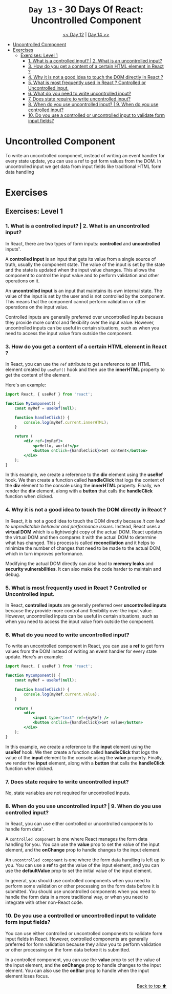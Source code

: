 <div align="center">

<h1> <code>Day 13</code> - 30 Days Of React: Uncontrolled Component</h1>

[<< Day 12](../day-12/README.md) | [Day 14 >>](../day-14/README.md)

</div>

- [Uncontrolled Component](#uncontrolled-component)
- [Exercises](#exercises)
  - [Exercises: Level 1](#exercises-level-1)
    - [1. What is a controlled input? | 2. What is an uncontrolled input?](#1-what-is-a-controlled-input--2-what-is-an-uncontrolled-input)
    - [3. How do you get a content of a certain HTML element in React ?](#3-how-do-you-get-a-content-of-a-certain-html-element-in-react-)
    - [4. Why it is not a good idea to touch the DOM directly in React ?](#4-why-it-is-not-a-good-idea-to-touch-the-dom-directly-in-react-)
    - [5. What is most frequently used in React ? Controlled or Uncontrolled input.](#5-what-is-most-frequently-used-in-react--controlled-or-uncontrolled-input)
    - [6. What do you need to write uncontrolled input?](#6-what-do-you-need-to-write-uncontrolled-input)
    - [7. Does state require to write uncontrolled input?](#7-does-state-require-to-write-uncontrolled-input)
    - [8. When do you use uncontrolled input? | 9. When do you use controlled input?](#8-when-do-you-use-uncontrolled-input--9-when-do-you-use-controlled-input)
    - [10. Do you use a controlled or uncontrolled input to validate form input fields?](#10-do-you-use-a-controlled-or-uncontrolled-input-to-validate-form-input-fields)

# Uncontrolled Component

To write an uncontrolled component, instead of writing an event handler for every state update, you can use a ref to get form values from the DOM. In uncontrolled input we get data from input fields like traditional HTML form data handling

# Exercises

## Exercises: Level 1

### 1. What is a controlled input? | 2. What is an uncontrolled input?

In React, there are two types of form inputs: **controlled** and **uncontrolled** inputs¹.

A **controlled input** is an input that gets its value from a single source of truth, usually the component state. The value of the input is set by the state and the state is updated when the input value changes. This allows the component to control the input value and to perform validation and other operations on it.

An **uncontrolled input** is an input that maintains its own internal state. The value of the input is set by the user and is not controlled by the component. This means that the component cannot perform validation or other operations on the input value.

Controlled inputs are generally preferred over uncontrolled inputs because they provide more control and flexibility over the input value. However, uncontrolled inputs can be useful in certain situations, such as when you need to access the input value from outside the component.

### 3. How do you get a content of a certain HTML element in React ?

In React, you can use the `ref` attribute to get a reference to an HTML element created by `useRef()` hook and then use the **innerHTML** property to get the content of the element.

Here's an example:

```jsx
import React, { useRef } from 'react';

function MyComponent() {
	const myRef = useRef(null);

	function handleClick() {
		console.log(myRef.current.innerHTML);
	}

	return (
		<div ref={myRef}>
			<p>Hello, world!</p>
			<button onClick={handleClick}>Get content</button>
		</div>
	);
}
```

In this example, we create a reference to the **div** element using the **useRef** hook. We then create a function called **handleClick** that logs the content of the **div** element to the console using the **innerHTML** property. Finally, we render the **div** element, along with a **button** that calls the **handleClick** function when clicked.

### 4. Why it is not a good idea to touch the DOM directly in React ?

In React, it is not a good idea to touch the DOM directly because _it can lead to unpredictable behavior and performance issues_. Instead, React uses a **virtual DOM** which is a lightweight copy of the actual DOM. React updates the virtual DOM and then compares it with the actual DOM to determine what has changed. This process is called **reconciliation** and it helps to minimize the number of changes that need to be made to the actual DOM, which in turn improves performance.

Modifying the actual DOM directly can also lead to **memory leaks** and **security vulnerabilities**. It can also make the code harder to maintain and debug.

### 5. What is most frequently used in React ? Controlled or Uncontrolled input.

In React, **controlled inputs** are generally preferred over **uncontrolled inputs** because they provide more control and flexibility over the input value. However, uncontrolled inputs can be useful in certain situations, such as when you need to access the input value from outside the component.

### 6. What do you need to write uncontrolled input?

To write an uncontrolled component in React, you can use a **ref** to get form values from the DOM instead of writing an event handler for every state update. Here's an example:

```jsx
import React, { useRef } from 'react';

function MyComponent() {
	const myRef = useRef(null);

	function handleClick() {
		console.log(myRef.current.value);
	}

	return (
		<div>
			<input type="text" ref={myRef} />
			<button onClick={handleClick}>Get value</button>
		</div>
	);
}
```

In this example, we create a reference to the **input** element using the **useRef** hook. We then create a function called **handleClick** that logs the value of the **input** element to the console using the **value** property. Finally, we render the **input** element, along with a **button** that calls the **handleClick** function when clicked.

### 7. Does state require to write uncontrolled input?

No, state variables are not required for uncontrolled inputs.

### 8. When do you use uncontrolled input? | 9. When do you use controlled input?

In React, you can use either controlled or uncontrolled components to handle form data¹.

A `controlled component` is one where React manages the form data handling for you. You can use the **value** prop to set the value of the input element, and the **onChange** prop to handle changes to the input element.

An `uncontrolled component` is one where the form data handling is left up to you. You can use a **ref** to get the value of the input element, and you can use the **defaultValue** prop to set the initial value of the input element.

In general, you should use controlled components when you need to perform some validation or other processing on the form data before it is submitted. You should use uncontrolled components when you need to handle the form data in a more traditional way, or when you need to integrate with other non-React code.

### 10. Do you use a controlled or uncontrolled input to validate form input fields?

You can use either controlled or uncontrolled components to validate form input fields in React. However, controlled components are generally preferred for form validation because they allow you to perform validation or other processing on the form data before it is submitted.

In a controlled component, you can use the **value** prop to set the value of the input element, and the **onChange** prop to handle changes to the input element. You can also use the **onBlur** prop to handle when the input element loses focus.

<div align="right">

[Back to top ⬆️](#top)

</div>
